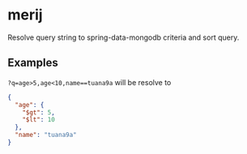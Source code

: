 # merij

Resolve query string to spring-data-mongodb criteria and sort query.

## Examples

`?q=age>5,age<10,name==tuana9a` will be resolve to

```json
{
  "age": {
    "$gt": 5,
    "$lt": 10
  },
  "name": "tuana9a"
}
```
